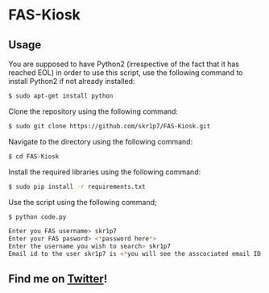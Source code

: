 # FAS-Kiosk

## Usage 

You are supposed to have Python2 (irrespective of the fact that it has reached EOL) in order to use this script, use the following command to install Python2 if not already installed:

```bash
$ sudo apt-get install python
```

Clone the repository using the following command:

```bash
$ sudo git clone https://github.com/skr1p7/FAS-Kiosk.git
```

Navigate to the directory using the following command:

```bash
$ cd FAS-Kiosk
```

Install the required libraries using the following command:

```bash
$ sudo pip install -r requirements.txt
```

Use the script using the following command;

```bash
$ python code.py

Enter you FAS username> skr1p7
Enter your FAS pasword> <*password here*>
Enter the username you wish to search> skr1p7
Email id to the user skr1p7 is <*you will see the asscociated email ID here*>

```

## Find me on [Twitter](https://twitter.com/0xskr1p7)!
